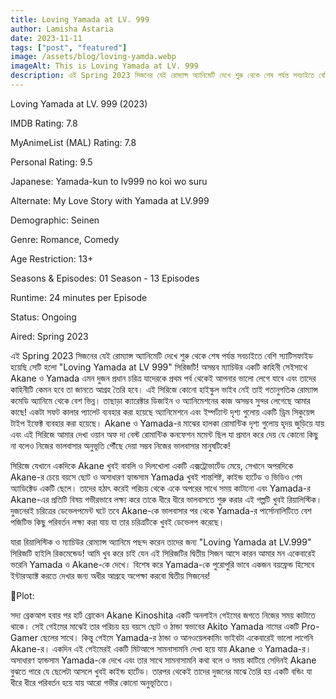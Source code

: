 ```yaml
---
title: Loving Yamada at LV. 999
author: Lamisha Astaria
date: 2023-11-11
tags: ["post", "featured"]
image: /assets/blog/loving-yamda.webp
imageAlt: This is Loving Yamada at LV. 999
description: এই Spring 2023 সিজনের যেই রোম্যান্স অ্যানিমেটি দেখে শুরু থেকে শেষ পর্যন্ত সবচাইতে বেশি স্যাটিসফাইড হয়েছি সেটি হলো "Loving Yamada at LV 999" সিরিজটি! অসম্ভব ম্যাচিউর একটি কাহিনী সেইসাথে Akane
---
```


Loving Yamada at LV. 999 (2023)

IMDB Rating: 7.8

MyAnimeList (MAL) Rating: 7.8

Personal Rating: 9.5

Japanese: Yamada-kun to lv999 no koi wo suru

Alternate: My Love Story with Yamada at LV.999

Demographic: Seinen

Genre: Romance, Comedy

Age Restriction: 13+

Seasons & Episodes: 01 Season - 13 Episodes

Runtime: 24 minutes per Episode

Status: Ongoing

Aired: Spring 2023

এই Spring 2023 সিজনের যেই রোম্যান্স অ্যানিমেটি দেখে শুরু থেকে শেষ পর্যন্ত সবচাইতে বেশি স্যাটিসফাইড হয়েছি সেটি হলো "Loving Yamada at LV 999" সিরিজটি! অসম্ভব ম্যাচিউর একটি কাহিনী সেইসাথে Akane ও Yamada এমন দুজন প্রধান চরিত্র যাদেরকে প্রথম পর্ব থেকেই আপনার ভালো লেগে যাবে এবং তাদের কাহিনীটি কেমন হবে তা জানতে আগ্রহ তৈরি হবে। এই সিরিজে কোনো হাইস্কুল ভাইব নেই তাই গতানুগতিক রোম্যান্স কমেডি অ্যানিমে থেকে বেশ ভিন্ন। তাছাড়া ক্যারেক্টার ডিজাইন ও অ্যানিমেশনের কাজ অসম্ভব সুন্দর লেগেছে আমার কাছে! একটা সফট কালার প্যালেট ব্যবহার করা হয়েছে অ্যানিমেশনে এবং ইম্পর্ট্যান্ট দৃশ্য গুলোয় একটি ড্রিম সিকুয়েন্স টাইপ ইফেক্ট ব্যবহার করা হয়েছে। Akane ও Yamada-র মাঝের হালকা রোমান্টিক দৃশ্য গুলোয় হৃদয় জুড়িয়ে যায় এবং এই সিরিজে আমার দেখা ওয়ান অফ দা বেস্ট রোমান্টিক কনফেশন মমেন্ট ছিল যা প্রমান করে দেয় যে কোনো কিছু না বলেও নিজের ভালবাসার অনুভূতি পৌঁছে দেয়া সম্ভব নিজের ভালবাসার মানুষটিকে!

সিরিজে যেখানে একদিকে Akane খুবই বাবলি ও দিলখোলা একটি এক্সট্রোভার্টেড মেয়ে, সেখানে অপরদিকে Akane-র চেয়ে বয়সে ছোট ও অসাধারণ হ্যান্ডসাম Yamada খুবই শান্তশিষ্ট, কাইন্ড হার্টেড ও ভিডিও গেম অ্যাডিক্টেড একটি ছেলে। তাদের হঠাৎ করেই পরিচয় থেকে একে অপরের সাথে সময় কাটানো এবং Yamada-র Akane-এর প্রতিটি বিষয় গভীরভাবে লক্ষ্য করে তাকে ধীরে ধীরে ভালবাসতে শুরু করার এই গল্পটি খুবই রিয়ালিস্টিক। দুজনেরই চরিত্রের ডেভেলপমেন্ট ঘটে তবে Akane-কে ভালবাসার পর থেকে Yamada-র পার্সোনালিটিতে বেশ পজিটিভ কিছু পরিবর্তন লক্ষ্য করা যায়‌ যা তার চরিত্রটিকে খুবই ডেভেলপ করেছে।

যারা রিয়ালিস্টিক ও ম্যাচিউর রোম্যান্স অ্যানিমে পছন্দ করেন তাদের জন্য "Loving Yamada at LV.999" সিরিজটি হাইলি রিকমেন্ডেড! আমি খুব করে চাই যেন এই সিরিজটির দ্বিতীয় সিজন আসে কারন আমার মন একেবারেই ভরেনি Yamada ও Akane-কে দেখে। বিশেষ করে Yamada-কে পুরোপুরি ভাবে একজন বয়ফ্রেন্ড হিসেবে ইন্টারঅ্যাক্ট করতে দেখার জন্য অধীর আগ্রহে অপেক্ষা করবো‌ দ্বিতীয় সিজনের!

📍Plot:

সদ্য ব্রেকআপ হবার পর হার্ট ব্রোকেন Akane Kinoshita একটি অনলাইন গেইমের জগতে নিজের সময় কাটাতে থাকে। সেই গেইমের মাঝেই তার পরিচয় হয় বয়সে ছোট ও ঠান্ডা স্বভাবের Akito Yamada নামের একটি Pro-Gamer ছেলের সাথে। কিন্তু গেইমে Yamada-র ঠান্ডা ও আনওয়েলকামিং ভাইবটা একেবারেই ভালো লাগেনি Akane-র। একদিন এই গেইমেরই একটি মিটআপে সামনাসামনি দেখা হয়ে যায় Akane ও Yamada-র। অসাধারণ হ্যান্ডসাম Yamada-কে দেখে এবং তার সাথে সামনাসামনি কথা বলে ও সময় কাটিয়ে সেদিনই Akane বুঝতে পারে যে ছেলেটা আসলে খুবই কাইন্ড হার্টেড। তারপর থেকেই তাদের দুজনের মাঝে তৈরি হয় একটি বন্ডিং যা ধীরে ধীরে পরিবর্তন হয়ে যায় আরো গভীর কোনো অনুভূতিতে।
